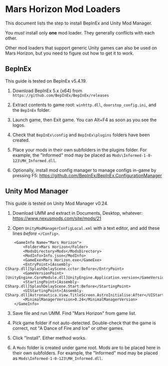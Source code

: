 # Mars Horizon Mod Loaders #

This document lists the step to install BepInEx and Unity Mod Manager.

You *must* install only **one** mod loader.
They generally conflicts with each other.

Other mod loaders that support generic Unity games can also be used on Mars Horizon,
but you need to figure out how to get it to work.


## BepInEx ##

This guide is tested on BepInEx v5.4.19.

1. Download BepInEx 5.x (x64) from `https://github.com/BepInEx/BepInEx/releases`

2. Extract contents to game root:  `winhttp.dll`, `doorstop_config.ini`, and the `BepInEx` folder.

3. Launch game, then Exit game.  You can Alt+F4 as soon as you see the logos.

4. Check that `BepInEx\config` and `BepInEx\plugins` folders have been created.

5. Place your mods in their own subfolders in the plugins folder.
For example, the "Informed" mod may be placed as `Mods\Informed-1-0-123\MH_Informed.dll`.

6. Optionally, install mod config manager to manage configs in-game by pressing F5: https://github.com/BepInEx/BepInEx.ConfigurationManager


## Unity Mod Manager ##

This guide is tested on Unity Mod Manager v0.24.

1. Download UMM and extract in Documents, Desktop, whatever: https://www.nexusmods.com/site/mods/21

2. Open `UnityModManagerConfigLocal.xml` with a text editor, and add these lines *before* `</Config>`.

```
	<GameInfo Name="Mars Horizon">
		<Folder>Mars Horizon</Folder>
		<ModsDirectory>Mods</ModsDirectory>
		<ModInfo>Info.json</ModInfo>
		<GameExe>Mars Horizon.exe</GameExe>
		<EntryPoint>[Assembly-CSharp.dll]SplashDelayScene.cctor:Before</EntryPoint>
		<GameVersionPoint>[UnityEngine.CoreModule.dll]UnityEngine.Application.version</GameVersionPoint>
		<StartingPoint>[Assembly-CSharp.dll]SplashDelayScene.Start:Before</StartingPoint>
		<UIStartingPoint>[Assembly-CSharp.dll]Astronautica.View.TitleScreen.AstroInitialise:After</UIStartingPoint>
		<MinimalManagerVersion>0.24</MinimalManagerVersion>
	</GameInfo>
```

3. Save file and run UMM.  Find "Mars Horizon" from game list.

4. Pick game folder if not auto-detected.  Double-check that the game is correct, not "A Dance of Fire and Ice" or other games.

5. Click "Install".  Either method works.

6. A `Mods` folder is created under game root.  Mods are to be placed here in their own subfolders.
For example, the "Informed" mod may be placed as `Mods\Informed-1-0-123\MH_Informed.dll`.

